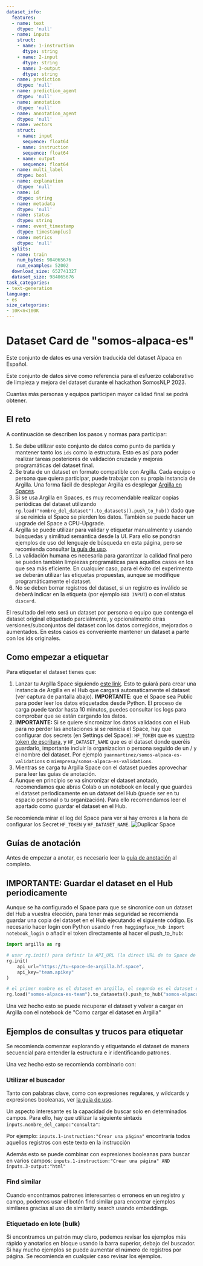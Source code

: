 ```yaml
---
dataset_info:
  features:
  - name: text
    dtype: 'null'
  - name: inputs
    struct:
    - name: 1-instruction
      dtype: string
    - name: 2-input
      dtype: string
    - name: 3-output
      dtype: string
  - name: prediction
    dtype: 'null'
  - name: prediction_agent
    dtype: 'null'
  - name: annotation
    dtype: 'null'
  - name: annotation_agent
    dtype: 'null'
  - name: vectors
    struct:
    - name: input
      sequence: float64
    - name: instruction
      sequence: float64
    - name: output
      sequence: float64
  - name: multi_label
    dtype: bool
  - name: explanation
    dtype: 'null'
  - name: id
    dtype: string
  - name: metadata
    dtype: 'null'
  - name: status
    dtype: string
  - name: event_timestamp
    dtype: timestamp[us]
  - name: metrics
    dtype: 'null'
  splits:
  - name: train
    num_bytes: 984065676
    num_examples: 52002
  download_size: 652741327
  dataset_size: 984065676
task_categories:
- text-generation
language:
- es
size_categories:
- 10K<n<100K
---
```

# Dataset Card de "somos-alpaca-es"

Este conjunto de datos es una versión traducida del dataset Alpaca en Español. 

Este conjunto de datos sirve como referencia para el esfuerzo colaborativo de limpieza y mejora del dataset durante el hackathon SomosNLP 2023.

Cuantas más personas y equipos participen mayor calidad final se podrá obtener. 

## El reto

A continuación se describen los pasos y normas para participar:

1. Se debe utilizar este conjunto de datos como punto de partida y mantener tanto los `ids` como la estructura. Esto es así para poder realizar tareas posteriores de validación cruzada y mejoras programáticas del dataset final.
2. Se trata de un dataset en formato compatible con Argilla. Cada equipo o persona que quiera participar, puede trabajar con su propia instancia de Argilla. Una forma fácil de desplegar Argilla es desplegar [Argilla en Spaces](https://huggingface.co/new-space?template=argilla/argilla-template-space).
3. Si se usa Argilla en Spaces, es muy recomendable realizar copias periódicas del dataset utilizando `rg.load("nombre_del_dataset").to_datasets().push_to_hub()` dado que si se reinicia el Space se pierden los datos. También se puede hacer un upgrade del Space a CPU-Upgrade.
4. Argilla se puede utilizar para validar y etiquetar manualmente y usando búsquedas y similitud semántica desde la UI. Para ello se pondrán ejemplos de uso del lenguaje de búsqueda en esta página, pero se recomienda consultar [la guía de uso](https://docs.argilla.io/en/latest/guides/query_datasets.html).
5. La validación humana es necesaria para garantizar la calidad final pero se pueden también limpiezas programáticas para aquellos casos en los que sea más eficiente. En cualquier caso, para el éxito del experimento se deberán utilizar las etiquetas propuestas, aunque se modifique programáticamente el dataset.
6. No se deben borrar registros del dataset, si un registro es inválido se deberá indicar en la etiqueta (por ejemplo `BAD INPUT`) o con el status `discard`.

El resultado del reto será un dataset por persona o equipo que contenga el dataset original etiquetado parcialmente, y opcionalmente otras versiones/subconjuntos del dataset con los datos corregidos, mejorados o aumentados. En estos casos es conveniente mantener un dataset a parte con los ids originales.

## Como empezar a etiquetar

Para etiquetar el dataset tienes que:

1. Lanzar tu Argilla Space siguiendo [este link](https://huggingface.co/spaces/somosnlp/somos-alpaca-es?duplicate=true). Esto te guiará para crear una instancia de Argilla en el Hub que cargará automaticamente el dataset (ver captura de pantalla abajo). **IMPORTANTE**: que el Space sea Public para poder leer los datos etiquetados desde Python. El proceso de carga puede tardar hasta 10 minutos, puedes consultar los logs para comprobar que se están cargando los datos.
2. **IMPORTANTE:** Si se quiere sincronizar los datos validados con el Hub para no perder las anotaciones si se reinicia el Space, hay que configurar dos secrets (en Settings del Space): `HF_TOKEN` que es [vuestro token de escritura](https://huggingface.co/settings/tokens), y `HF_DATASET_NAME` que es el dataset donde queréis guardarlo, importante incluir la organizacion o persona seguido de un / y el nombre del dataset. Por ejemplo `juanmartinez/somos-alpaca-es-validations` o `miempresa/somos-alpaca-es-validations`.
3. Mientras se carga tu Argilla Space con el dataset puedes aprovechar para leer las guías de anotación.
4. Aunque en principio se va sincronizar el dataset anotado, recomendamos que abras Colab o un notebook en local y que guardes el dataset periodicamente en un dataset del Hub (puede ser en tu espacio personal o tu organización). Para ello recomendamos leer el apartado como guardar el dataset en el Hub.

Se recomienda mirar el log del Space para ver si hay errores a la hora de configurar los Secret `HF_TOKEN` y `HF_DATASET_NAME`.
![Duplicar Space](duplicar-space.png)

## Guías de anotación

Antes de empezar a anotar, es necesario leer la [guía de anotación](guia-de-anotacion.md) al completo.

## IMPORTANTE: Guardar el dataset en el Hub periodicamente

Aunque se ha configurado el Space para que se sincronice con un dataset del Hub a vuestra elección, para tener más seguridad se recomienda guardar una copia del dataset en el Hub ejecutando el siguiente código. Es necesario hacer login con Python usando `from huggingface_hub import notebook_login` o añadir el token directamente al hacer el push_to_hub:

```python
import argilla as rg

# usar rg.init() para definir la API_URL (la direct URL de tu Space de Argilla) y API_KEY
rg.init(
    api_url="https://tu-space-de-argilla.hf.space",
    api_key="team.apikey"
)

# el primer nombre es el dataset en argilla, el segundo es el dataset en el Hub.
rg.load("somos-alpaca-es-team").to_datasets().push_to_hub("somos-alpaca-es", token="TU TOKEN WRITE EN SETTINGS HUB. NO NECESARIO SI HAS HECHO LOGIN") 
```

Una vez hecho esto se puede recuperar el dataset y volver a cargar en Argilla con el notebook de "Como cargar el dataset en Argilla"

## Ejemplos de consultas y trucos para etiquetar

Se recomienda comenzar explorando y etiquetando el dataset de manera secuencial para entender la estructura e ir identificando patrones.

Una vez hecho esto se recomienda combinarlo con:

### Utilizar el buscador

Tanto con palabras clave, como con expresiones regulares, y wildcards y expresiones booleanas, ver [la guía de uso](https://docs.argilla.io/en/latest/guides/query_datasets.html).

Un aspecto interesante es la capacidad de buscar solo en determinados campos. Para ello, hay que utilizar la siguiente sintaxis `inputs.nombre_del_campo:"consulta"`:

Por ejemplo: `inputs.1-instruction:"Crear una página"` encontraría todos aquellos registros con este texto en la instrucción

Además esto se puede combinar con expresiones booleanas para buscar en varios campos: `inputs.1-instruction:"Crear una página" AND inputs.3-output:"html"`

### Find similar
Cuando encontramos patrones interesantes o erroneos en un registro y campo, podemos usar el botón find similar para encontrar ejemplos similares gracias al uso de similarity search usando embeddings.

### Etiquetado en lote (bulk)
Si encontramos un patrón muy claro, podemos revisar los ejemplos más rápido y anotarlos en bloque usando la barra superior, debajo del buscador. Si hay mucho ejemplos se puede aumentar el número de registros por página. Se recomienda en cualquier caso revisar los ejemplos.
